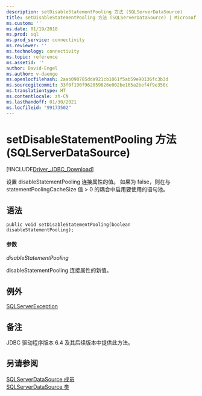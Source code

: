 ```yaml
---
description: setDisableStatementPooling 方法 (SQLServerDataSource)
title: setDisableStatementPooling 方法 (SQLServerDataSource) | Microsoft Docs
ms.custom: ''
ms.date: 01/19/2018
ms.prod: sql
ms.prod_service: connectivity
ms.reviewer: ''
ms.technology: connectivity
ms.topic: reference
ms.assetid: ''
author: David-Engel
ms.author: v-daenge
ms.openlocfilehash: 2aab090785dda921cb1061f5ab59e90136fc3b3d
ms.sourcegitcommit: 33f0f190f962059826e002be165a2bef4f9e350c
ms.translationtype: HT
ms.contentlocale: zh-CN
ms.lasthandoff: 01/30/2021
ms.locfileid: "99173502"
---
```

# <a name="setdisablestatementpooling-method-sqlserverdatasource"></a>setDisableStatementPooling 方法 (SQLServerDataSource)
[!INCLUDE[Driver_JDBC_Download](../../../includes/driver_jdbc_download.md)]

  设置 disableStatementPooling 连接属性的值。 如果为 false，则在与 statementPoolingCacheSize 值 > 0 的耦合中启用要使用的语句池。  

## <a name="syntax"></a>语法  
  
```
public void setDisableStatementPooling(boolean disableStatementPooling);  
```  
  
#### <a name="parameters"></a>参数  
 *disableStatementPooling*  
  
 disableStatementPooling 连接属性的新值。  

## <a name="exceptions"></a>例外  
 [SQLServerException](../../../connect/jdbc/reference/sqlserverexception-class.md)  
 
## <a name="remarks"></a>备注  
 JDBC 驱动程序版本 6.4 及其后续版本中提供此方法。
 
## <a name="see-also"></a>另请参阅  
 [SQLServerDataSource 成员](../../../connect/jdbc/reference/sqlserverdatasource-members.md)   
 [SQLServerDataSource 类](../../../connect/jdbc/reference/sqlserverdatasource-class.md)  
  
  
